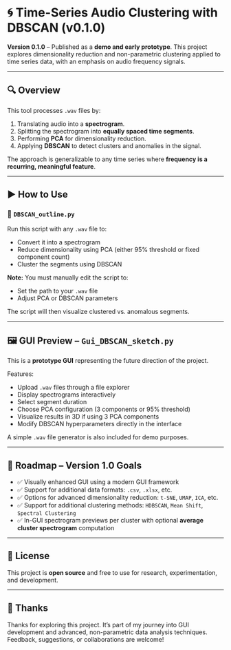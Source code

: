 # 🌀 Time-Series Audio Clustering with DBSCAN (v0.1.0)

**Version 0.1.0** – Published as a **demo and early prototype**. This project explores dimensionality reduction and non-parametric clustering applied to time series data, with an emphasis on audio frequency signals.

---

## 🔍 Overview

This tool processes `.wav` files by:
1. Translating audio into a **spectrogram**.
2. Splitting the spectrogram into **equally spaced time segments**.
3. Performing **PCA** for dimensionality reduction.
4. Applying **DBSCAN** to detect clusters and anomalies in the signal.

The approach is generalizable to any time series where **frequency is a recurring, meaningful feature**.

---

## ▶️ How to Use

### 📄 `DBSCAN_outline.py`

Run this script with any `.wav` file to:
- Convert it into a spectrogram
- Reduce dimensionality using PCA (either 95% threshold or fixed component count)
- Cluster the segments using DBSCAN

**Note:** You must manually edit the script to:
- Set the path to your `.wav` file
- Adjust PCA or DBSCAN parameters

The script will then visualize clustered vs. anomalous segments.

---

## 🖼️ GUI Preview – `Gui_DBSCAN_sketch.py`

This is a **prototype GUI** representing the future direction of the project.

Features:
- Upload `.wav` files through a file explorer
- Display spectrograms interactively
- Select segment duration
- Choose PCA configuration (3 components or 95% threshold)
- Visualize results in 3D if using 3 PCA components
- Modify DBSCAN hyperparameters directly in the interface

A simple `.wav` file generator is also included for demo purposes.

---

## 🚀 Roadmap – Version 1.0 Goals

- ✅ Visually enhanced GUI using a modern GUI framework
- ✅ Support for additional data formats: `.csv`, `.xlsx`, etc.
- ✅ Options for advanced dimensionality reduction: `t-SNE`, `UMAP`, `ICA`, etc.
- ✅ Support for additional clustering methods: `HDBSCAN`, `Mean Shift`, `Spectral Clustering`
- ✅ In-GUI spectrogram previews per cluster with optional **average cluster spectrogram** computation

---

## 📜 License

This project is **open source** and free to use for research, experimentation, and development.

---

## 🙏 Thanks

Thanks for exploring this project. It’s part of my journey into GUI development and advanced, non-parametric data analysis techniques. Feedback, suggestions, or collaborations are welcome!

